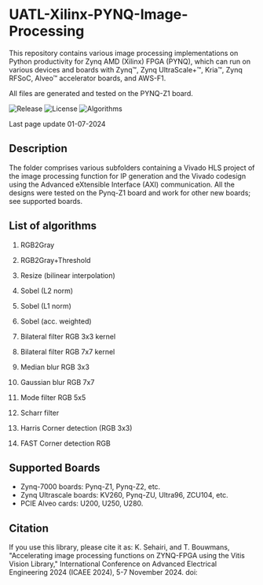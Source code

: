 # UATL-Xilinx-PYNQ-Image-Processing
This repository contains various image processing implementations on Python productivity for Zynq AMD (Xilinx) FPGA (PYNQ), which can run on various devices and boards with Zynq™, Zynq UltraScale+™, Kria™, Zynq RFSoC, Alveo™ accelerator boards, and AWS-F1.

All files are generated and tested on the PYNQ-Z1 board.

![Release](https://img.shields.io/badge/Release-1.0.0-red.svg) ![License](https://img.shields.io/badge/License-MIT-green.svg) ![Algorithms](https://img.shields.io/badge/Algorithms-14-black.svg)

Last page update 01-07-2024

## Description
The folder comprises various subfolders containing a Vivado HLS project of the image processing function for IP generation and the Vivado codesign using the Advanced eXtensible Interface (AXI) communication. All the designs were tested on the Pynq-Z1 board and work for other new boards; see supported boards.

## List of algorithms
1. RGB2Gray

2. RGB2Gray+Threshold

3. Resize (bilinear interpolation)

4. Sobel (L2 norm)

5. Sobel (L1 norm)

6. Sobel (acc. weighted)

7. Bilateral filter RGB 3x3 kernel

8. Bilateral filter RGB 7x7 kernel

9. Median blur RGB 3x3

10. Gaussian blur RGB 7x7

11. Mode filter RGB 5x5

12. Scharr filter

13. Harris Corner detection (RGB 3x3)

14. FAST Corner detection RGB

## Supported Boards
* Zynq-7000 boards: Pynq-Z1, Pynq-Z2, etc.
* Zynq Ultrascale boards: KV260, Pynq-ZU, Ultra96, ZCU104, etc.
* PCIE Alveo cards: U200, U250, U280.

## Citation

If you use this library, please cite it as:
K. Sehairi, and T. Bouwmans, "Accelerating image processing functions on ZYNQ-FPGA using the Vitis Vision Library," International Conference on Advanced Electrical Engineering 2024 (ICAEE 2024), 5-7 November 2024. doi: 
